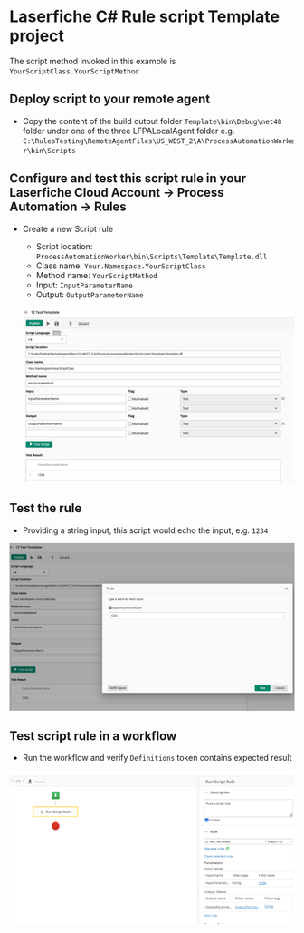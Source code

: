 # Laserfiche C# Rule script Template project

The script method invoked in this example is `YourScriptClass.YourScriptMethod`

## Deploy script to your remote agent

- Copy the content of the build output folder `Template\bin\Debug\net48` folder under one of the three LFPALocalAgent folder e.g. `C:\RulesTesting\RemoteAgentFiles\US_WEST_2\A\ProcessAutomationWorker\bin\Scripts`

## Configure and test this script rule in your Laserfiche Cloud Account -> Process Automation -> Rules

- Create a new Script rule
  - Script location: `ProcessAutomationWorker\bin\Scripts\Template\Template.dll`
  - Class name: `Your.Namespace.YourScriptClass`
  - Method name: `YourScriptMethod`
  - Input: `InputParameterName`
  - Output: `OutputParameterName`

  ![Drag Racing](script-rule-configuration.png)

## Test the rule

- Providing a string input, this script would echo the input, e.g. `1234`

![Drag Racing](script-test-inputs.png)

## Test script rule in a workflow

- Run the workflow and verify `Definitions` token contains expected result

![Drag Racing](workflow-script-rule-sample.png)
